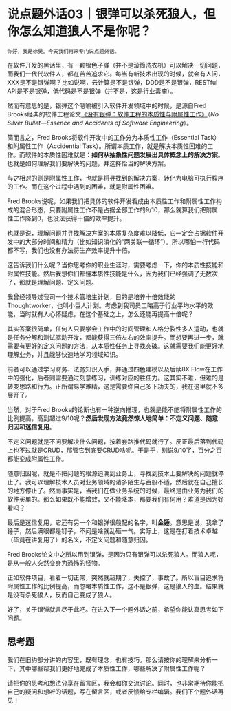 # 说点题外话03｜银弹可以杀死狼人，但你怎么知道狼人不是你呢？

    你好，我是徐昊。今天我们再来专门说点题外话。

在软件开发的黑话里，有一颗银色子弹（并不是滚筒洗衣机）可以解决一切问题，而我们一代代软件人，都在苦苦追求它。每当有新技术出现的时候，就会有人问，XXX是不是银弹啊？比如说啊，云计算是不是银弹，DDD是不是银弹，RESTful API是不是银弹，低代码是不是银弹（并不是，这是行业毒瘤）。

然而有意思的是，银弹这个隐喻被引入软件开发领域中的时候，是源自Fred Brooks经典的软件工程论文[《没有银弹：软件工程的本质性与附属性工作》](http://http://worrydream.com/refs/Brooks-NoSilverBullet.pdf)（_No Silver Bullet—Essence and Accidents of Software Engineering_）。

简而言之，Fred Brooks将软件开发中的工作分为本质性工作（Essential Task）和附属性工作（Accidential Task）。所谓本质工作，就是解决本质性困难的工作。而软件的本质性困难就是：**如何从抽象性问题发展出具体概念上的解决方案**。也就是如何理解我们要解决的问题，并选择恰当的解决方案。

与之相对的则是附属性工作，也就是将寻找到的解决方案，转化为电脑可执行程序的工作。而在这个过程中遇到的困难，就是附属性困难。

Fred Brooks说呢，如果我们把具体的软件开发看成由本质性工作和附属性工作构成的混合形态，只要附属性工作不是占据全部工作的9/10，那么就算我们把附属性工作降到0，也没法获得十倍的效率提升。

也就是说，理解问题并寻找解决方案的本质复杂度难以降低，它一定会占据软件开发中的大部分时间和精力（比如知识消化的“两关联一循环”）。所以哪怕一行代码都不写，我们也没有办法将生产效率提升十倍。

这告诉我们什么呢？当你思考你的职业生涯时，需要考虑一下，你的本质性技能和附属性技能。然后我想你们都懂本质性技能是什么，因为我们已经强调了无数次了，那就是理解问题、定义问题。

我曾经领导过我司一个技术管培生计划，目的是培养十倍效能的Thoughtworker，也叫小巨人计划。考虑到我司员工略高于行业平均水平的效能，当时就有人心怀疑虑，在这个基础之上，怎么还能再提高十倍呢？

其实答案很简单，任何人只要学会工作中的时间管理和人格分裂性多人运动，也就是任务分解和测试驱动开发，都能获得三倍左右的效率提升。而想要再进一步，就需要有更好的定义问题的方法，从本质性任务上寻找突破。这就需要我们能更好地理解业务，并且能够快速地学习领域知识。

前者可以通过学习财务、法务知识入手，并通过四色建模以及后续8X Flow在工作中的强化，后者则需要通过刻意练习，训练对应的胜任力。这其实不难，但难的是转变思路和行为。正所谓易学难精，这是需要你自己多下功夫的，我在这里就不多展开了。

当然，对于Fred Brooks的论断也有一种逆向推理，也就是能不能将附属性工作的比例提高，高到超过9/10呢？**然后发现方法竟然惊人地简单：不定义问题、随意归因和迷信复用**。

不定义问题就是不问要解决什么问题，按着套路推代码就行了。反正最后落到代码上也不过就是CRUD，那管它到底要CRUD啥呢。于是乎，别说9/10了，百分之百都能变成附属性工作。

随意归因呢，就是不把问题的根源追溯到业务上，寻找到技术上要解决的问题就停止了。我可以理解技术人员对业务领域的诸多陌生与百般不适，然后就在自己擅长的地方停止了。然而事实是，当我们在做业务系统的时候，最终是由业务为我们的软件买单的。那么如果既不能增效，又不能降本，那要我们有何用？难道是因为好看吗？

最后是迷信复用，它还有另一个和银弹很般配的名字，叫**金锤**。意思是说，我拿了锤子，然后满眼都是钉子，不问是啥就乱砸一气。实际上，这是在打着技术卓越（毕竟在讲复用了）的名义，不定义问题和随意归因。

Fred Brooks论文中之所以用到银弹，是因为只有银弹可以杀死狼人。而狼人呢，是从一般人突然变身为恐怖的怪物。

正如软件项目，看着一切正常，突然就超期了，失控了，事故了。所以盲目追求将附属性工作的比例提高，而忽略本质性工作，这不是银弹，这是狼人的血。结果就是没有杀死狼人，反而自己变成了狼人。

好了，关于银弹就言尽于此吧。在进入下一个题外话之前，希望你能认真思考如下问题。

## 思考题

我们在旧约部分讲的内容里，既有理念，也有技巧。那么请按你的理解来分析一下，其中哪些帮我们更好地完成了本质性工作，哪些解决了附属性工作呢？

请把你的思考和想法分享在留言区，我会和你交流讨论。同时，也非常期待你能把自己的疑问和想听的话题，写在留言区，或者反馈给专栏编辑。我们下个题外话再见！
    